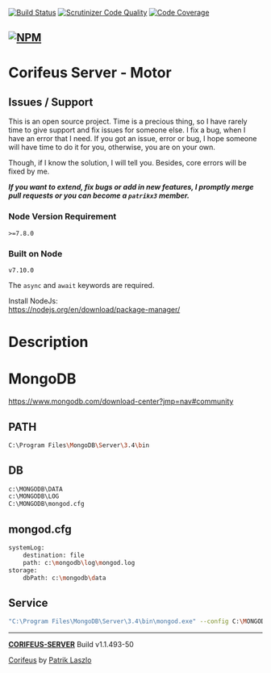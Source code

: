 [//]: #@corifeus-header

 [![Build Status](https://travis-ci.org/patrikx3/corifeus-server.svg?branch=master)](https://travis-ci.org/patrikx3/corifeus-server)  [![Scrutinizer Code Quality](https://scrutinizer-ci.com/g/patrikx3/corifeus-server/badges/quality-score.png?b=master)](https://scrutinizer-ci.com/g/patrikx3/corifeus-server/?branch=master)  [![Code Coverage](https://scrutinizer-ci.com/g/patrikx3/corifeus-server/badges/coverage.png?b=master)](https://scrutinizer-ci.com/g/patrikx3/corifeus-server/?branch=master)  
  
[![NPM](https://nodei.co/npm/corifeus-server.png?downloads=true&downloadRank=true&stars=true)](https://www.npmjs.com/package/corifeus-server/)
---
# Corifeus Server - Motor

## Issues / Support
This is an open source project. Time is a precious thing, so I have rarely time to give support and fix issues for someone else. I fix a bug, when I have an error that I need. If you got an issue, error or bug, I hope someone will have time to do it for you, otherwise, you are on your own.

Though, if I know the solution, I will tell you. Besides, core errors will be fixed by me.

***If you want to extend, fix bugs or add in new features, I promptly merge pull requests or you can become a ```patrikx3``` member.***

### Node Version Requirement 
``` 
>=7.8.0 
```  
   
### Built on Node 
``` 
v7.10.0
```   
   
The ```async``` and ```await``` keywords are required.

Install NodeJs:    
https://nodejs.org/en/download/package-manager/    
  
# Description  

                        
[//]: #@corifeus-header:end
# MongoDB

https://www.mongodb.com/download-center?jmp=nav#community

## PATH

```bash
C:\Program Files\MongoDB\Server\3.4\bin
```

## DB

```bash
c:\MONGODB\DATA
c:\MONGODB\LOG
C:\MONGODB\mongod.cfg
```

## mongod.cfg

```bash
systemLog:  
    destination: file  
    path: c:\mongodb\log\mongod.log  
storage:  
    dbPath: c:\mongodb\data  
```

## Service

```bash
"C:\Program Files\MongoDB\Server\3.4\bin\mongod.exe" --config C:\MONGODB\mongod.cfg --install
```



[//]: #@corifeus-footer

---
[**CORIFEUS-SERVER**](https://pages.corifeus.tk/corifeus-server) Build v1.1.493-50

[Corifeus](http://www.corifeus.tk) by [Patrik Laszlo](http://patrikx3.tk)

[//]: #@corifeus-footer:end